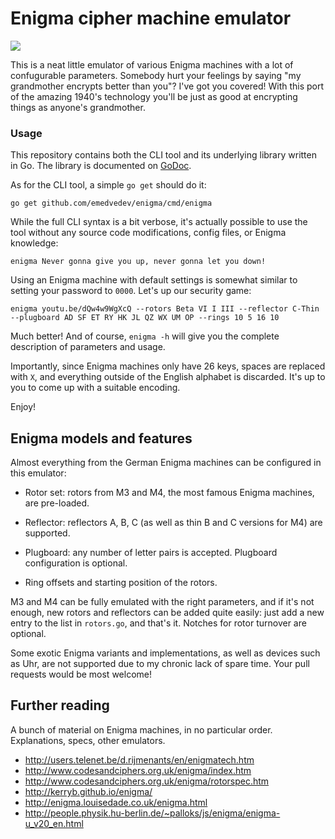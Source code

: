 # Enigma cipher machine emulator

![](https://www.dropbox.com/s/5wb3u29ybxrzphl/Screenshot%202016-11-25%2015.34.47.png?dl=1)

This is a neat little emulator of various Enigma machines with a lot of
confugurable parameters. Somebody hurt your feelings by saying "my grandmother
encrypts better than you"? I've got you covered! With this port of the amazing
1940's technology you'll be just as good at encrypting things as anyone's
grandmother.

### Usage

This repository contains both the CLI tool and its underlying library written in Go.
The library is documented on [GoDoc](https://godoc.org/github.com/emedvedev/enigma).

As for the CLI tool, a simple `go get` should do it:

```
go get github.com/emedvedev/enigma/cmd/enigma
```

While the full CLI syntax is a bit verbose, it's actually possible to use the tool
without any source code modifications, config files, or Enigma knowledge:

```
enigma Never gonna give you up, never gonna let you down!
```

Using an Enigma machine with default settings is somewhat similar to
setting your password to `0000`. Let's up our security game:

```
enigma youtu.be/dQw4w9WgXcQ --rotors Beta VI I III --reflector C-Thin --plugboard AD SF ET RY HK JL QZ WX UM OP --rings 10 5 16 10
```

Much better! And of course, `enigma -h` will give you the complete description of
parameters and usage.

Importantly, since Enigma machines only have 26 keys, spaces are replaced with `X`,
and everything outside of the English alphabet is discarded. It's up to you to
come up with a suitable encoding.

Enjoy!

## Enigma models and features

Almost everything from the German Enigma machines can be configured in this
emulator:

* Rotor set: rotors from M3 and M4, the most famous Enigma machines, are
  pre-loaded.

* Reflector: reflectors A, B, C (as well as thin B and C versions for M4) are
  supported.

* Plugboard: any number of letter pairs is accepted. Plugboard configuration
  is optional.

* Ring offsets and starting position of the rotors.

M3 and M4 can be fully emulated with the right parameters, and if it's
not enough, new rotors and reflectors can be added quite easily: just
add a new entry to the list in `rotors.go`, and that's it. Notches for
rotor turnover are optional.

Some exotic Enigma variants and implementations, as well
as devices such as Uhr, are not supported due to my chronic lack of
spare time. Your pull requests would be most welcome!

## Further reading

A bunch of material on Enigma machines, in no particular order. Explanations, specs,
other emulators.

- http://users.telenet.be/d.rijmenants/en/enigmatech.htm
- http://www.codesandciphers.org.uk/enigma/index.htm
- http://www.codesandciphers.org.uk/enigma/rotorspec.htm
- http://kerryb.github.io/enigma/
- http://enigma.louisedade.co.uk/enigma.html
- http://people.physik.hu-berlin.de/~palloks/js/enigma/enigma-u_v20_en.html
